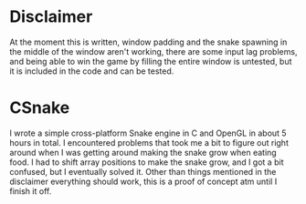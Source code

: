 # Disclaimer
At the moment this is written, window padding and the snake spawning in the middle of the window aren't working, there are some input lag problems, and being able to win the game by filling the entire window is untested, but it is included in the code and can be tested.

# CSnake
I wrote a simple cross-platform Snake engine in C and OpenGL in about 5 hours in total. I encountered problems that took me a bit to figure out right around when I was getting around making the snake grow when eating food. I had to shift array positions to make the snake grow, and I got a bit confused, but I eventually solved it. Other than things mentioned in the disclaimer everything should work, this is a proof of concept atm until I finish it off.
